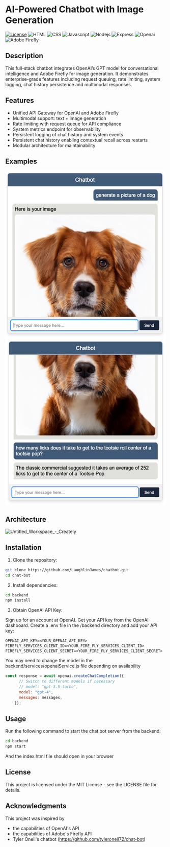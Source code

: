 # AI-Powered Chatbot with Image Generation

[![License](https://img.shields.io/badge/License-MIT-blue.svg)](https://opensource.org/licenses/MIT)
![HTML](https://img.shields.io/badge/HTML-239120?style=for-the-badge&logo=html5&logoColor=white)
![CSS](https://img.shields.io/badge/CSS3-1572B6?style=for-the-badge&logo=css3&logoColor=white)
![Javascript](https://img.shields.io/badge/JavaScript-F7DF1E?style=for-the-badge&logo=javascript&logoColor=black)
![Nodejs](https://img.shields.io/badge/Node.js-43853D?style=for-the-badge&logo=node.js&logoColor=white)
![Express](https://img.shields.io/badge/Express.js-404D59?style=for-the-badge)
![Openai](https://img.shields.io/badge/Openai-404D59?style=for-the-badge)
![Adobe Firefly](https://img.shields.io/badge/Adobe-Firefly-FE0F00?logo=adobe&logoColor=white)

## Description

This full-stack chatbot integrates OpenAI’s GPT model for conversational intelligence and Adobe Firefly for image generation. It demonstrates enterprise-grade features including request queuing, rate limiting, system logging, chat history persistence and multimodal responses.

## Features

- Unified API Gateway for OpenAI and Adobe Firefly
- Multimodal support: text + image generation
- Rate limiting with request queue for API compliance
- System metrics endpoint for observability
- Persistent logging of chat history and system events
- Persistent chat history enabling contextual recall across restarts
- Modular architecture for maintainability



## Examples
![image](https://github.com/LaughlinJames/chatbot/blob/main/sample-images/Image%20Generation.png)
![image](https://github.com/LaughlinJames/chatbot/blob/main/sample-images/NLP%20Request.png)



## Architecture
<img width="1362" alt="Untitled_Workspace_-_Creately" src="https://github.com/user-attachments/assets/fd8ed23e-d307-487b-9841-4a268725d606" />



## Installation

1. Clone the repository:

```bash
git clone https://github.com/LaughlinJames/chatbot.git
cd chat-bot
```

2. Install dependencies:

```bash
cd backend
npm install
```

3. Obtain OpenAI API Key:

Sign up for an account at OpenAI.
Get your API key from the OpenAI dashboard.
Create a .env file in the /backend directory and add your API key:
```dotenv
OPENAI_API_KEY=<YOUR_OPENAI_API_KEY>
FIREFLY_SERVICES_CLIENT_ID=<YOUR_FIRE_FLY_SERVICES_CLIENT_ID>
FIREFLY_SERVICES_CLIENT_SECRET=<YOUR_FIRE_FLY_SERVICES_CLIENT_SECRET>
```
You may need to change the model in the backend/services/openaiService.js file depending on availability
```javascript
const response = await openai.createChatCompletion({
      // Switch to different models if necessary
      // model: "gpt-3.5-turbo",
      model: "gpt-4",
      messages: messages,
    });
```


## Usage
Run the following command to start the chat bot server from the backend:
```bash
cd backend
npm start
```
And the index.html file should open in your browser


## License
This project is licensed under the MIT License - see the LICENSE file for details.

## Acknowledgments
This project was inspired by 
- the capabilities of OpenAI's API
- the capabilities of Adobe's Firefly API
- Tyler Oneil's chatbot (https://github.com/tyleroneil72/chat-bot)


